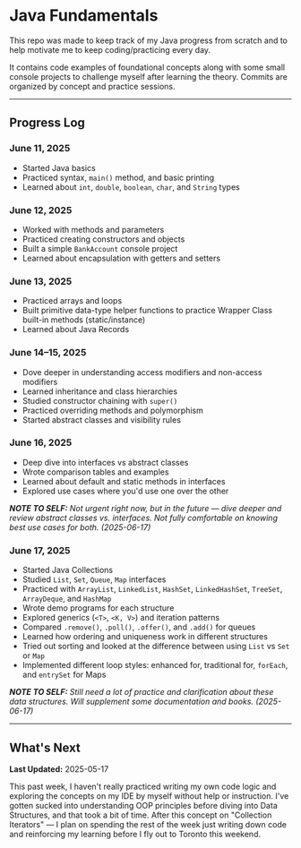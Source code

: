 # Java Fundamentals

This repo was made to keep track of my Java progress from scratch and to help motivate me to keep coding/practicing every day.

It contains code examples of foundational concepts along with some small console projects to challenge myself after learning the theory. Commits are organized by concept and practice sessions.

---
## Progress Log

### June 11, 2025
- Started Java basics
- Practiced syntax, `main()` method, and basic printing
- Learned about `int`, `double`, `boolean`, `char`, and `String` types

### June 12, 2025
- Worked with methods and parameters
- Practiced creating constructors and objects
- Built a simple `BankAccount` console project
- Learned about encapsulation with getters and setters

### June 13, 2025
- Practiced arrays and loops
- Built primitive data-type helper functions to practice Wrapper Class built-in methods (static/instance)
- Learned about Java Records

### June 14–15, 2025
- Dove deeper in understanding access modifiers and non-access modifiers
- Learned inheritance and class hierarchies
- Studied constructor chaining with `super()`
- Practiced overriding methods and polymorphism
- Started abstract classes and visibility rules

### June 16, 2025
- Deep dive into interfaces vs abstract classes
- Wrote comparison tables and examples
- Learned about default and static methods in interfaces
- Explored use cases where you'd use one over the other <br>

_**NOTE TO SELF:** Not urgent right now, but in the future — dive deeper and review abstract classes vs. interfaces. Not fully comfortable on knowing best use cases for both. (2025-06-17)_

### June 17, 2025
- Started Java Collections
- Studied `List`, `Set`, `Queue`, `Map` interfaces
- Practiced with `ArrayList`, `LinkedList`, `HashSet`, `LinkedHashSet`, `TreeSet`, `ArrayDeque`, and `HashMap`
- Wrote demo programs for each structure
- Explored generics (`<T>`, `<K, V>`) and iteration patterns
- Compared `.remove()`, `.poll()`, `.offer()`, and `.add()` for queues
- Learned how ordering and uniqueness work in different structures
- Tried out sorting and looked at the difference between using `List` vs `Set` or `Map`
- Implemented different loop styles: enhanced for, traditional for, `forEach`, and `entrySet` for Maps

_**NOTE TO SELF:** Still need a lot of practice and clarification about these data structures. Will supplement some documentation and books. (2025-06-17)_

---

## What's Next
**Last Updated:** 2025-05-17

This past week, I haven't really practiced writing my own code logic and exploring the concepts on my IDE by myself without help or instruction. I've gotten sucked into understanding OOP principles before diving into Data Structures, and that took a bit of time. After this concept on "Collection Iterators" — I plan on spending the rest of the week just writing down code and reinforcing my learning before I fly out to Toronto this weekend. 
